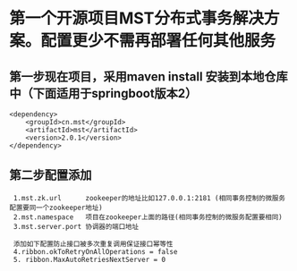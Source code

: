 # 第一个开源项目MST分布式事务解决方案。配置更少不需再部署任何其他服务

## 第一步现在项目，采用maven install 安装到本地仓库中（下面适用于springboot版本2）
```
<dependency>
	<groupId>cn.mst</groupId>
	<artifactId>mst</artifactId>
	<version>2.0.1</version>
</dependency>
```
## 第二步配置添加
```
 1.mst.zk.url      zookeeper的地址比如127.0.0.1:2181 (相同事务控制的微服务配置要同一个zookeeper地址)
 2.mst.namespace   项目在zookeeper上面的路径(相同事务控制的微服务配置要相同)
 3.mst.server.port 协调器的端口地址
 
 添加如下配置防止接口被多次重复调用保证接口幂等性
 4.ribbon.okToRetryOnAllOperations = false
 5. ribbon.MaxAutoRetriesNextServer = 0
 ```
 
## 



